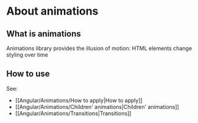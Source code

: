 # About animations

## What is animations

Animations library provides the illusion of motion: HTML elements change styling over time
## How to use

See:
- [[Angular/Animations/How to apply|How to apply]]
- [[Angular/Animations/Children' animations|Children' animations]]
- [[Angular/Animations/Transitions|Transitions]]
